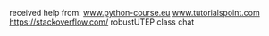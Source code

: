 received help from:
www.python-course.eu
www.tutorialspoint.com
https://stackoverflow.com/
robustUTEP
class chat 
